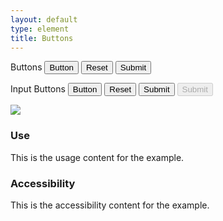 ```yaml
---
layout: default
type: element
title: Buttons
---
```


<div class="preview">
  <!-- Add HTML markup for example here -->

  <label for="button-type-button">Buttons</label>
  <button type="button">Button</button>
  <button type="reset">Reset</button>
  <button type="submit">Submit</button>

  <label for="button-type-submit">Input Buttons</label>
  <input type="button" name="input-type-button" value="Button">
  <input type="reset" name="input-type-reset">
  <input type="submit" name="input-type-submit">
  <input type="submit" name="input-type-submit" disabled="">
    
  <img src="{{ site.baseurl }}/assets/img/static/Buttons_UI_v1.png">
</div>

<div class="grid-box">
  <div class="grid-item width-one-half annotation">
    <h3>Use</h3>
    <p>This is the usage content for the example.</p>
  </div>
  <div class="grid-item width-one-half annotation">
    <h3>Accessibility</h3>
    <p>This is the accessibility content for the example.</p>
  </div>  
</div>